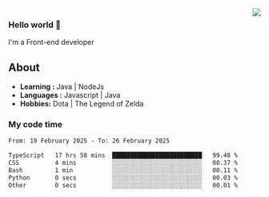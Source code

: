 <img align='right' src="https://github-readme-stats.vercel.app/api?username=jumodada&show_icons=true&theme=vue">

### Hello world 👋

I'm a Front-end developer 
    
## About
-  **Learning :** Java | NodeJs
-  **Languages :** Javascript | Java
-  **Hobbies:** Dota | The Legend of Zelda

### My code time

<!--START_SECTION:waka-->

```txt
From: 19 February 2025 - To: 26 February 2025

TypeScript   17 hrs 58 mins  █████████████████████████   99.48 %
CSS          4 mins          ░░░░░░░░░░░░░░░░░░░░░░░░░   00.37 %
Bash         1 min           ░░░░░░░░░░░░░░░░░░░░░░░░░   00.11 %
Python       0 secs          ░░░░░░░░░░░░░░░░░░░░░░░░░   00.03 %
Other        0 secs          ░░░░░░░░░░░░░░░░░░░░░░░░░   00.01 %
```

<!--END_SECTION:waka-->
